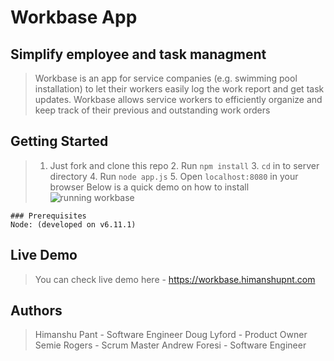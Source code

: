 # Workbase App #

## Simplify employee and task managment ##
  > Workbase is an app for service companies (e.g. swimming pool installation) to let their
  workers easily log the work report and get task updates.
  Workbase allows service workers to efficiently organize and keep track of their previous and outstanding work orders

## Getting Started ##
  > 1. Just fork and clone this repo
    2. Run ```npm install```
    3. ```cd``` in to server directory
    4. Run ```node app.js```
    5. Open ```localhost:8080``` in your browser
    Below is a quick demo on how to install
    ![running workbase](https://media.giphy.com/media/hzVChFhLkUGsM/giphy.gif "easy installation")

    ### Prerequisites
    Node: (developed on v6.11.1)

## Live Demo ##
  > You can check live demo here - https://workbase.himanshupnt.com

## Authors ##
  > Himanshu Pant - Software Engineer
    Doug Lyford - Product Owner
    Semie Rogers - Scrum Master
    Andrew Foresi - Software Engineer